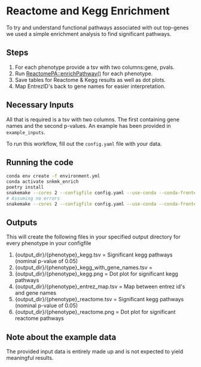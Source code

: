 # Reactome and Kegg Enrichment

To try and understand functional pathways associated with out top-genes we used a simple enrichment analysis to find significant pathways. 

## Steps
1) For each phenotype provide a tsv with two columns:gene, pvals. 
2) Run [ReactomePA::enrichPathway()](https://www.rdocumentation.org/packages/ReactomePA/versions/1.16.2/topics/enrichPathway) for each phenotype. 
3) Save tables for Reactome & Kegg results as well as dot plots.
4) Map EntrezID's back to gene names for easier interpretation.

## Necessary Inputs
All that is required is a tsv with two columns. The first containing gene names and the second p-values. An example has been provided in `example_inputs`. 

To run this workflow, fill out the `config.yaml` file with your data.

## Running the code
```bash
conda env create -f environment.yml
conda activate snkmk_enrich
poetry install
snakemake --cores 2 --configfile config.yaml --use-conda --conda-frontend conda --dry-run
# Assuming no errors
snakemake --cores 2 --configfile config.yaml --use-conda --conda-frontend conda
```

## Outputs
This will create the following files in your specified output directory for every phenotype in your configfile
1) {output_dir}/{phenotype}_kegg.tsv = Significant kegg pathways (nominal p-value of 0.05)
2) {output_dir}/{phenotype}_kegg_with_gene_names.tsv = 
3) {output_dir}/{phenotype}_kegg.png = Dot plot for significant kegg pathways
4) {output_dir}/{phenotype}_entrez_map.tsv = Map between entrez id's and gene names
5) {output_dir}/{phenotype}_reactome.tsv = Significant kegg pathways (nominal p-value of 0.05)
6) {output_dir}/{phenotype}_reactome.png = Dot plot for significant reactome pathways

## Note about the example data
The provided input data is entirely made up and is not expected to yield meaningful results.